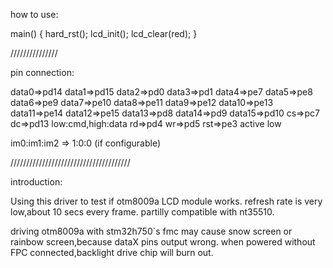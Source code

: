how to use:

main()
{
hard_rst();
lcd_init();
lcd_clear(red);
}

///////////////

pin connection:

data0=>pd14
data1=>pd15
data2=>pd0
data3=>pd1
data4=>pe7
data5=>pe8
data6=>pe9
data7=>pe10
data8=>pe11
data9=>pe12
data10=>pe13
data11=>pe14
data12=>pe15
data13=>pd8
data14=>pd9
data15=>pd10
cs=>pc7 
dc=>pd13  low:cmd,high:data
rd=>pd4
wr=>pd5
rst=>pe3  active low

im0:im1:im2 => 1:0:0 (if configurable)

//////////////////////////////////////

introduction:

Using this driver to test if otm8009a LCD module works.
refresh rate is very low,about 10 secs every frame.
partilly compatible with nt35510.
 
driving otm8009a with stm32h750`s fmc may cause snow screen or rainbow screen,because dataX pins output wrong.
when powered without FPC connected,backlight drive chip will burn out. 

